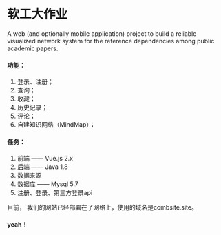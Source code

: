 # 软工大作业

A web (and optionally mobile application) project to build a reliable visualized network system for the reference dependencies among public academic papers.

#### 功能：

1. 登录、注册；
2. 查询；
3. 收藏；
4. 历史记录；
5. 评论；
6. 自建知识网络（MindMap）；

#### 任务：

1. 前端 —— Vue.js 2.x
2. 后端 —— Java 1.8
3. 数据来源
4. 数据库 —— Mysql 5.7
5. 注册、登录、第三方登录api

目前， 我们的网站已经部署在了网络上，使用的域名是combsite.site。

#### yeah！
